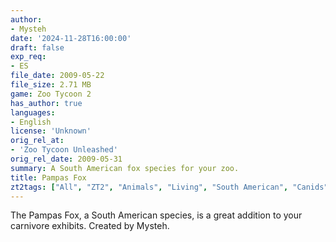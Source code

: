 ```yaml
---
author:
- Mysteh
date: '2024-11-28T16:00:00'
draft: false
exp_req:
- ES
file_date: 2009-05-22
file_size: 2.71 MB
game: Zoo Tycoon 2
has_author: true
languages:
- English
license: 'Unknown'
orig_rel_at:
- 'Zoo Tycoon Unleashed'
orig_rel_date: 2009-05-31
summary: A South American fox species for your zoo.
title: Pampas Fox
zt2tags: ["All", "ZT2", "Animals", "Living", "South American", "Canids", "Mammals"]
---
```

The Pampas Fox, a South American species, is a great addition to your carnivore exhibits. Created by Mysteh.
